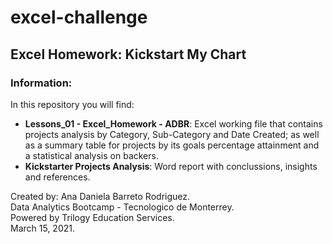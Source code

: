 # excel-challenge
## Excel Homework: Kickstart My Chart

### Information:
In this repository you will find:
* **Lessons_01 - Excel_Homework - ADBR**: Excel working file that contains projects analysis by Category, Sub-Category and Date Created; as well as a summary table for projects by its goals percentage attainment and a statistical analysis on backers.
* **Kickstarter Projects Analysis**: Word report with conclussions, insights and references.

Created by: Ana Daniela Barreto Rodriguez.\
Data Analytics Bootcamp - Tecnologico de Monterrey.\
Powered by Trilogy Education Services.\
March 15, 2021.
